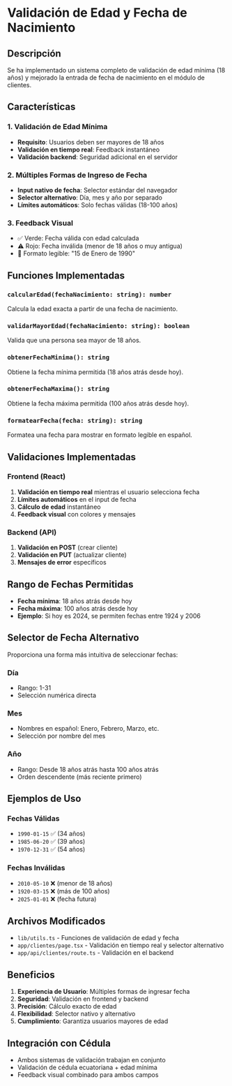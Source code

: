 # Validación de Edad y Fecha de Nacimiento

## Descripción
Se ha implementado un sistema completo de validación de edad mínima (18 años) y mejorado la entrada de fecha de nacimiento en el módulo de clientes.

## Características

### 1. Validación de Edad Mínima
- **Requisito**: Usuarios deben ser mayores de 18 años
- **Validación en tiempo real**: Feedback instantáneo
- **Validación backend**: Seguridad adicional en el servidor

### 2. Múltiples Formas de Ingreso de Fecha
- **Input nativo de fecha**: Selector estándar del navegador
- **Selector alternativo**: Día, mes y año por separado
- **Límites automáticos**: Solo fechas válidas (18-100 años)

### 3. Feedback Visual
- ✅ Verde: Fecha válida con edad calculada
- ⚠️ Rojo: Fecha inválida (menor de 18 años o muy antigua)
- 📅 Formato legible: "15 de Enero de 1990"

## Funciones Implementadas

### `calcularEdad(fechaNacimiento: string): number`
Calcula la edad exacta a partir de una fecha de nacimiento.

### `validarMayorEdad(fechaNacimiento: string): boolean`
Valida que una persona sea mayor de 18 años.

### `obtenerFechaMinima(): string`
Obtiene la fecha mínima permitida (18 años atrás desde hoy).

### `obtenerFechaMaxima(): string`
Obtiene la fecha máxima permitida (100 años atrás desde hoy).

### `formatearFecha(fecha: string): string`
Formatea una fecha para mostrar en formato legible en español.

## Validaciones Implementadas

### Frontend (React)
1. **Validación en tiempo real** mientras el usuario selecciona fecha
2. **Límites automáticos** en el input de fecha
3. **Cálculo de edad** instantáneo
4. **Feedback visual** con colores y mensajes

### Backend (API)
1. **Validación en POST** (crear cliente)
2. **Validación en PUT** (actualizar cliente)
3. **Mensajes de error** específicos

## Rango de Fechas Permitidas
- **Fecha mínima**: 18 años atrás desde hoy
- **Fecha máxima**: 100 años atrás desde hoy
- **Ejemplo**: Si hoy es 2024, se permiten fechas entre 1924 y 2006

## Selector de Fecha Alternativo
Proporciona una forma más intuitiva de seleccionar fechas:

### Día
- Rango: 1-31
- Selección numérica directa

### Mes
- Nombres en español: Enero, Febrero, Marzo, etc.
- Selección por nombre del mes

### Año
- Rango: Desde 18 años atrás hasta 100 años atrás
- Orden descendente (más reciente primero)

## Ejemplos de Uso

### Fechas Válidas
- `1990-01-15` ✅ (34 años)
- `1985-06-20` ✅ (39 años)
- `1970-12-31` ✅ (54 años)

### Fechas Inválidas
- `2010-05-10` ❌ (menor de 18 años)
- `1920-03-15` ❌ (más de 100 años)
- `2025-01-01` ❌ (fecha futura)

## Archivos Modificados
- `lib/utils.ts` - Funciones de validación de edad y fecha
- `app/clientes/page.tsx` - Validación en tiempo real y selector alternativo
- `app/api/clientes/route.ts` - Validación en el backend

## Beneficios
1. **Experiencia de Usuario**: Múltiples formas de ingresar fecha
2. **Seguridad**: Validación en frontend y backend
3. **Precisión**: Cálculo exacto de edad
4. **Flexibilidad**: Selector nativo y alternativo
5. **Cumplimiento**: Garantiza usuarios mayores de edad

## Integración con Cédula
- Ambos sistemas de validación trabajan en conjunto
- Validación de cédula ecuatoriana + edad mínima
- Feedback visual combinado para ambos campos 